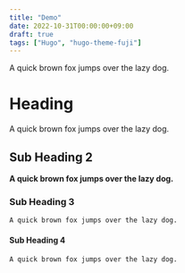 ```yaml
---
title: "Demo"
date: 2022-10-31T00:00:00+09:00
draft: true
tags: ["Hugo", "hugo-theme-fuji"]
---
```


A quick brown fox jumps over the lazy dog.
<!--more-->

# Heading
A quick brown fox jumps over the lazy dog.

## Sub Heading 2
**A quick brown fox jumps over the lazy dog.**

### Sub Heading 3
`A quick brown fox jumps over the lazy dog.`

#### Sub Heading 4
```
A quick brown fox jumps over the lazy dog.
```


